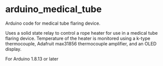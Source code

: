 # arduino_medical_tube

Arduino code for medical tube flaring device.

Uses a solid state relay to control a rope heater for use in a medical tube flaring device. Temperature of the heater is monitored using a k-type thermocouple, Adafruit max31856 thermocouple amplifier, and an OLED display.

For Arduino 1.8.13 or later
